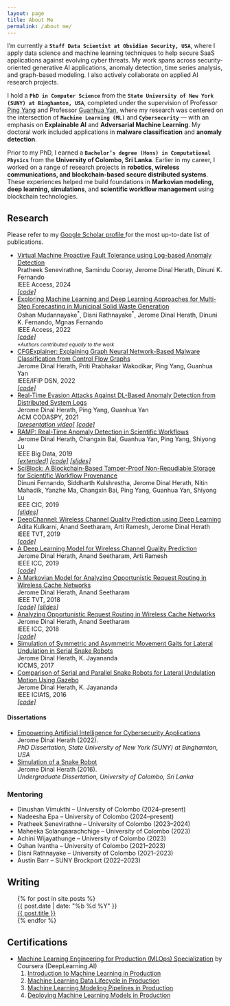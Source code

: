 ```yaml
---
layout: page
title: About Me
permalink: /about me/
---
```


I’m currently a **`Staff Data Scientist at Obsidian Security, USA`**, where I apply data science and machine learning techniques to help secure SaaS applications against evolving cyber threats. 
My work spans across <span class="highlight">security-oriented generative AI applications, anomaly detection, time series analysis, and graph-based modeling</span>. 
I also actively collaborate on applied AI research projects.

I hold a **`PhD in Computer Science`** from the **`State University of New York (SUNY) at Binghamton, USA`**, completed under the supervision of Professor [Ping Yang](http://www.cs.binghamton.edu/~pyang/) and Professor [Guanhua Yan](http://www.cs.binghamton.edu/~ghyan/), 
where my research was centered on the intersection of **`Machine Learning (ML)`** and **`Cybersecurity`** — with an emphasis on **Explainable AI** and **Adversarial Machine Learning**. 
My doctoral work included applications in **malware classification** and **anomaly detection**.

Prior to my PhD, I earned a **`Bachelor’s degree (Hons) in Computational Physics`** from the **University of Colombo, Sri Lanka**. 
Earlier in my career, I worked on a range of research projects in **robotics, wireless communications, and blockchain-based secure distributed systems**. 
These experiences helped me build foundations in **Markovian modeling, deep learning, simulations**, 
and **scientific workflow management** using blockchain technologies.

<!--Since **August 2020**, I’ve also been a member of the [International Research Council (IRC) in Sri Lanka](https://medium.com/@SustainableEduF/meet-sri-lankan-researcher-jerome-dinal-herath-dd4a2614e9da), 
contributing to the advancement of science and technology initiatives.-->

## Research

<p>
  Please refer to my
  <a href="https://scholar.google.com/citations?hl=en&user=vNtiUMwAAAAJ&view_op=list_works" target="_blank">
    Google Scholar profile
  </a>
  for the most up-to-date list of publications.
</p>

<ul class="research-list">
  <li>
    <span class="pub-title">
      <a href="{{site.url}}/papers/2024access.pdf">
        Virtual Machine Proactive Fault Tolerance using Log-based Anomaly Detection
      </a>
    </span><br>
    <span class="pub-authors">Pratheek Senevirathne, Samindu Cooray, <span class="author-highlight">Jerome Dinal Herath</span>, Dinuni K. Fernando</span><br>
    <span class="pub-venue">IEEE Access, 2024</span><br>
    <a href="https://github.com/CloudnetUCSC/VMFT-LAD"><em>[code]</em></a>
  </li>

  <li>
    <span class="pub-title">
      <a href="{{site.url}}/papers/2022access.pdf">
        Exploring Machine Learning and Deep Learning Approaches for Multi-Step Forecasting in Municipal Solid Waste Generation
      </a>
    </span><br>
    <span class="pub-authors">Oshan Mudannayake<sup>*</sup>, Disni Rathnayake<sup>*</sup>, <span class="author-highlight">Jerome Dinal Herath</span>, Dinuni K. Fernando, Mgnas Fernando</span><br>
    <span class="pub-venue">IEEE Access, 2022</span><br>
    <a href="https://github.com/UCloudMl/solid-waste-prediction"><em>[code]</em></a><br>
    <small><em>*Authors contributed equally to the work</em></small>
  </li>

  <li>
    <span class="pub-title">
      <a href="{{site.url}}/papers/2022dsn.pdf">
        CFGExplainer: Explaining Graph Neural Network-Based Malware Classification from Control Flow Graphs
      </a>
    </span><br>
    <span class="pub-authors"><span class="author-highlight">Jerome Dinal Herath</span>, Priti Prabhakar Wakodikar, Ping Yang, Guanhua Yan</span><br>
    <span class="pub-venue">IEEE/IFIP DSN, 2022</span><br>
    <a href="https://github.com/dherath/CFGExplainer"><em>[code]</em></a>
  </li>

  <li>
    <span class="pub-title">
      <a href="{{site.url}}/papers/2021codaspy.pdf">
        Real-Time Evasion Attacks Against DL-Based Anomaly Detection from Distributed System Logs
      </a>
    </span><br>
    <span class="pub-authors"><span class="author-highlight">Jerome Dinal Herath</span>, Ping Yang, Guanhua Yan</span><br>
    <span class="pub-venue">ACM CODASPY, 2021</span><br>
    <a href="https://dl.acm.org/doi/10.1145/3422337.3447833"><em>[presentation video]</em></a>
    <a href="https://github.com/dherath/Log_Anomaly_Mask"><em>[code]</em></a>
  </li>

  <li>
    <span class="pub-title">
      <a href="{{site.url}}/papers/2019BigData.pdf">
        RAMP: Real-Time Anomaly Detection in Scientific Workflows
      </a>
    </span><br>
    <span class="pub-authors"><span class="author-highlight">Jerome Dinal Herath</span>, Changxin Bai, Guanhua Yan, Ping Yang, Shiyong Lu</span><br>
    <span class="pub-venue">IEEE Big Data, 2019</span><br>
    <a href="{{site.url}}/papers/2019RAMP_extended_paper.pdf"><em>[extended]</em></a>
    <a href="https://github.com/dherath/RAMP"><em>[code]</em></a>
    <a href="https://www.researchgate.net/publication/337927011_RAMP_Real-Time_Anomaly_Detection_in_Scientific_Workflows"><em>[slides]</em></a>
  </li>

  <li>
    <span class="pub-title">
      <a href="{{site.url}}/papers/2019_CIC_sciblock.pdf">
        SciBlock: A Blockchain-Based Tamper-Proof Non-Repudiable Storage for Scientific Workflow Provenance
      </a>
    </span><br>
    <span class="pub-authors">Dinuni Fernando, Siddharth Kulshrestha, <span class="author-highlight">Jerome Dinal Herath</span>, Nitin Mahadik, Yanzhe Ma, Changxin Bai, Ping Yang, Guanhua Yan, Shiyong Lu</span><br>
    <span class="pub-venue">IEEE CIC, 2019</span><br>
    <a href="https://www.researchgate.net/publication/337927108_SciBlock_A_Blockchain-Based_Tamper-Proof_Non-_Repudiable_Storage_for_Scientific_Workflow_Provenance"><em>[slides]</em></a>
  </li>

  <li>
    <span class="pub-title">
      <a href="{{site.url}}/papers/2019tvt.pdf">
        DeepChannel: Wireless Channel Quality Prediction using Deep Learning
      </a>
    </span><br>
    <span class="pub-authors">Adita Kulkarni, Anand Seetharam, Arti Ramesh, <span class="author-highlight">Jerome Dinal Herath</span></span><br>
    <span class="pub-venue">IEEE TVT, 2019</span><br>
    <a href="https://github.com/dherath/DeepLearning_for_Wireless_Signal_Strength_Prediction"><em>[code]</em></a>
  </li>

  <li>
    <span class="pub-title">
      <a href="{{site.url}}/papers/2019ICC.pdf">
        A Deep Learning Model for Wireless Channel Quality Prediction
      </a>
    </span><br>
    <span class="pub-authors"><span class="author-highlight">Jerome Dinal Herath</span>, Anand Seetharam, Arti Ramesh</span><br>
    <span class="pub-venue">IEEE ICC, 2019</span><br>
    <a href="https://github.com/dherath/DeepLearning_for_Wireless_Signal_Strength_Prediction"><em>[code]</em></a>
  </li>

  <li>
    <span class="pub-title">
      <a href="{{site.url}}/papers/2018tvt.pdf">
        A Markovian Model for Analyzing Opportunistic Request Routing in Wireless Cache Networks
      </a>
    </span><br>
    <span class="pub-authors"><span class="author-highlight">Jerome Dinal Herath</span>, Anand Seetharam</span><br>
    <span class="pub-venue">IEEE TVT, 2018</span><br>
    <a href="https://github.com/dherath/Markovian_model_for_Opportunistic_Request_Routing"><em>[code]</em></a>
    <a href="https://www.researchgate.net/publication/337438870_A_Markovian_Model_for_Analyzing_Opportunistic_Request_Routing_in_Wireless_Cache_Networks"><em>[slides]</em></a>
  </li>

  <li>
    <span class="pub-title">
      <a href="{{site.url}}/papers/2018ICC.pdf">
        Analyzing Opportunistic Request Routing in Wireless Cache Networks
      </a>
    </span><br>
    <span class="pub-authors"><span class="author-highlight">Jerome Dinal Herath</span>, Anand Seetharam</span><br>
    <span class="pub-venue">IEEE ICC, 2018</span><br>
    <a href="https://github.com/dherath/Markovian_model_for_Opportunistic_Request_Routing"><em>[code]</em></a>
  </li>

  <li>
    <span class="pub-title">
      <a href="https://www.researchgate.net/publication/317015239_Simulation_of_Symmetric_and_Asymmetric_movement_gaits_for_Lateral_Undulation_in_Serial_Snake_Robots" target="_blank">
        Simulation of Symmetric and Asymmetric Movement Gaits for Lateral Undulation in Serial Snake Robots
      </a>
    </span><br>
    <span class="pub-authors"><span class="author-highlight">Jerome Dinal Herath</span>, K. Jayananda</span><br>
    <span class="pub-venue">ICCMS, 2017</span><br>
  </li>

  <li>
    <span class="pub-title">
      <a href="https://www.researchgate.net/publication/311716282_Comparison_of_Serial_and_Parallel_Snake_Robots_for_Lateral_Undulation_Motion_using_Gazebo" target="_blank">
        Comparison of Serial and Parallel Snake Robots for Lateral Undulation Motion Using Gazebo
      </a>
    </span><br>
    <span class="pub-authors"><span class="author-highlight">Jerome Dinal Herath</span>, K. Jayananda</span><br>
    <span class="pub-venue">IEEE ICIAfS, 2016</span><br>
    <a href="https://github.com/dherath/Snake_Robots"><em>[code]</em></a>
  </li>
</ul>

#### Dissertations

<ul class="research-list">
  <li>
    <span class="pub-title">
      <a href="https://www.proquest.com/openview/7e409b079816d581792cdb2a2e5a9870/1.pdf?pq-origsite=gscholar&cbl=18750&diss=y">
        Empowering Artificial Intelligence for Cybersecurity Applications
      </a>
    </span><br>
    <span class="pub-authors"><span class="author-highlight">Jerome Dinal Herath</span></span> (2022).<br>
    <span class="pub-venue"><em>PhD Dissertation, State University of New York (SUNY) at Binghamton, USA</em></span>
  </li>
  <li>
    <span class="pub-title">
      <a href="https://www.researchgate.net/publication/316471922_Simulation_of_a_Snake_Robot">
        Simulation of a Snake Robot
      </a>
    </span><br>
    <span class="pub-authors"><span class="author-highlight">Jerome Dinal Herath</span></span> (2016).<br>
    <span class="pub-venue"><em>Undergraduate Dissertation, University of Colombo, Sri Lanka</em></span>
  </li>
</ul>


### Mentoring

- Dinushan Vimukthi – University of Colombo (2024–present)
- Nadeesha Epa – University of Colombo (2024–present)
- Pratheek Senevirathne – University of Colombo (2023–2024)
- Maheeka Solangaarachchige – University of Colombo (2023)
- Achini Wijayathunge – University of Colombo (2023)
- Oshan Ivantha – University of Colombo (2021–2023)
- Disni Rathnayake – University of Colombo (2021–2023)
- Austin Barr – SUNY Brockport (2022–2023)

## Writing

<ul class="post-list">
    {% for post in site.posts %}
      <!--{% unless post.next %}
        <h3 class="category-title">{{ post.date | date: '%Y' }}</h3>
      {% else %}
        {% capture year %}{{ post.date | date: '%Y' }}{% endcapture %}
        {% capture nyear %}{{ post.next.date | date: '%Y' }}{% endcapture %}
        {% if year != nyear %}
          <h3 class="category-title">{{ post.date | date: '%Y' }}</h3>
        {% endif %}
      {% endunless %}-->
      <article class="post-item">
        <span class="post-meta date-label">{{ post.date | date: "%b %d %Y" }}</span>
        <div class="article-title"><a class="post-link" href="{{ post.url | prepend: site.baseurl }}">{{ post.title }}</a></div>
      </article>
    {% endfor %}
</ul>

<h2>Certifications</h2>

+ [Machine Learning Engineering for Production (MLOps) Specialization](https://www.coursera.org/account/accomplishments/specialization/certificate/48J59XZB8CG2) by Coursera (DeepLearning.AI)
  1. [Introduction to Machine Learning in Production](https://www.coursera.org/account/accomplishments/certificate/HLBPBLKZTYAF)
  2. [Machine Learning Data Lifecycle in Production](https://www.coursera.org/account/accomplishments/certificate/MPPAE2RQLVJR)
  3. [Machine Learning Modeling Pipelines in Production](https://www.coursera.org/account/accomplishments/certificate/76E5WQDWNMQC)
  4. [Deploying Machine Learning Models in Production](https://www.coursera.org/account/accomplishments/certificate/H6AQT6QT5JC7)
